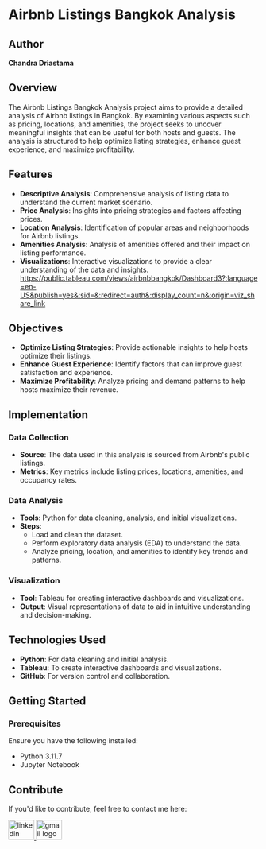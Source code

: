 # Airbnb Listings Bangkok Analysis

## Author
**Chandra Driastama**

## Overview

The Airbnb Listings Bangkok Analysis project aims to provide a detailed analysis of Airbnb listings in Bangkok. By examining various aspects such as pricing, locations, and amenities, the project seeks to uncover meaningful insights that can be useful for both hosts and guests. The analysis is structured to help optimize listing strategies, enhance guest experience, and maximize profitability.

## Features

- **Descriptive Analysis**: Comprehensive analysis of listing data to understand the current market scenario.
- **Price Analysis**: Insights into pricing strategies and factors affecting prices.
- **Location Analysis**: Identification of popular areas and neighborhoods for Airbnb listings.
- **Amenities Analysis**: Analysis of amenities offered and their impact on listing performance.
- **Visualizations**: Interactive visualizations to provide a clear understanding of the data and insights.
  https://public.tableau.com/views/airbnbbangkok/Dashboard3?:language=en-US&publish=yes&:sid=&:redirect=auth&:display_count=n&:origin=viz_share_link

## Objectives

- **Optimize Listing Strategies**: Provide actionable insights to help hosts optimize their listings.
- **Enhance Guest Experience**: Identify factors that can improve guest satisfaction and experience.
- **Maximize Profitability**: Analyze pricing and demand patterns to help hosts maximize their revenue.

## Implementation

### Data Collection
- **Source**: The data used in this analysis is sourced from Airbnb's public listings.
- **Metrics**: Key metrics include listing prices, locations, amenities, and occupancy rates.

### Data Analysis
- **Tools**: Python for data cleaning, analysis, and initial visualizations.
- **Steps**:
  - Load and clean the dataset.
  - Perform exploratory data analysis (EDA) to understand the data.
  - Analyze pricing, location, and amenities to identify key trends and patterns.

### Visualization
- **Tool**: Tableau for creating interactive dashboards and visualizations.
- **Output**: Visual representations of data to aid in intuitive understanding and decision-making.

## Technologies Used

- **Python**: For data cleaning and initial analysis.
- **Tableau**: To create interactive dashboards and visualizations.
- **GitHub**: For version control and collaboration.

## Getting Started

### Prerequisites

Ensure you have the following installed:
- Python 3.11.7
- Jupyter Notebook

## Contribute

If you'd like to contribute, feel free to contact me here:

<a href="https://www.linkedin.com/in/chandra-driastama-65b204217/" target="_blank">
    <img src="https://raw.githubusercontent.com/maurodesouza/profile-readme-generator/master/src/assets/icons/social/linkedin/default.svg" width="52" height="40" alt="linkedin logo"/>
  </a>
  <a href="mailto:chandradriastama@gmail.com" target="_blank">
    <img src="https://raw.githubusercontent.com/maurodesouza/profile-readme-generator/master/src/assets/icons/social/gmail/default.svg"  width="52" height="40" alt="gmail logo"/>
  </a>
